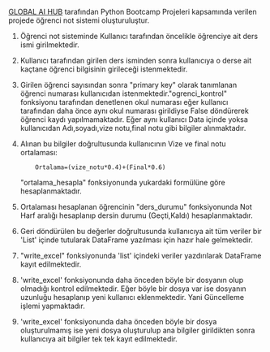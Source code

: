 [GLOBAL AI HUB](https://globalaihub.com/)  tarafından Python Bootcamp Projeleri kapsamında verilen projede öğrenci not sistemi oluşturuluştur. 

 1. Öğrenci not sisteminde Kullanıcı tarafından öncelikle öğrenciye ait ders ismi girilmektedir.
 2. Kullanıcı tarafından girilen ders isminden sonra kullanıcıya o derse ait kaçtane öğrenci bilgisinin girileceği istenmektedir.
 3. Girilen öğrenci sayısından sonra "primary key" olarak tanımlanan öğrenci numarası kullanıcıdan istenmektedir."ogrenci_kontrol" fonksiyonu tarafından denetlenen okul numarası eğer kullanıcı tarafından daha önce aynı okul numarası girildiyse False döndürerek öğrenci kaydı yapılmamaktadır. Eğer aynı kullanıcı Data içinde yoksa kullanıcıdan Adı,soyadı,vize notu,final notu gibi bilgiler alınmaktadır.
 4. Alınan bu bilgiler doğrultusunda kullanıcının Vize ve final notu ortalaması:

            Ortalama=(vize_notu*0.4)+(Final*0.6)
    
    "ortalama_hesapla" fonksiyonunda yukardaki formülüne göre hesaplanmaktadır.

 5.  Ortalaması hesaplanan öğrencinin  "ders_durumu" fonksiyonunda Not Harf aralığı hesaplanıp dersin durumu (Geçti,Kaldı) hesaplanmaktadır.
 6. Geri döndürülen bu değerler doğrultusunda kullanıcıya ait tüm veriler bir 'List' içinde tutularak DataFrame yazılması için hazır hale gelmektedir.
 7.  "write_excel"  fonksiyonunda 'list' içindeki veriler yazdırılarak DataFrame kayıt edilmektedir.
 8. 'write_excel' fonksiyonunda daha önceden böyle bir dosyanın olup olmadığı kontrol edilmektedir. Eğer böyle bir dosya var ise dosyanın uzunluğu hesaplanıp yeni kullanıcı eklenmektedir. Yani Güncelleme işlemi yapmaktadır.
 9.  'write_excel' fonksiyonunda daha önceden böyle bir dosya oluşturulmamış ise yeni dosya oluşturulup ana bilgiler girildikten sonra kullanıcıya ait bilgiler tek tek kayıt edilmektedir.

